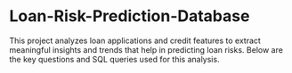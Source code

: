 # Loan-Risk-Prediction-Database
This project analyzes loan applications and credit features to extract meaningful insights and trends that help in predicting loan risks. Below are the key questions and SQL queries used for this analysis.
